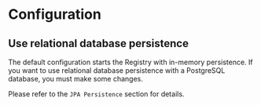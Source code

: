 # Configuration

## Use relational database persistence

The default configuration starts the Registry with in-memory persistence. If you want to use relational database persistence with a PostgreSQL database, you must make some changes.

Please refer to the `JPA Persistence` section for details.
